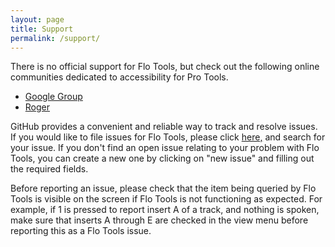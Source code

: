 ```yaml
---
layout: page
title: Support
permalink: /support/
---
```


There is no official support for Flo Tools, but check out the following online communities dedicated to accessibility for Pro Tools.  

- [Google Group](https://groups.google.com/forum/#!forum/ptaccess)
- [Roger](https://rogertalk.com/group/vSvikaQpoPlW)

GitHub provides a convenient and reliable way to track and resolve issues. If you would like to file issues for Flo Tools, please click [here,](https://github.com/flotools/flotools/issues) and search for your issue. If you don't find an open issue relating to your problem with Flo Tools, you can create a new one by clicking on "new issue" and filling out the required fields.

Before reporting an issue, please check that the item being queried by Flo Tools is visible on the screen if Flo Tools is not functioning as expected. For example, if 1 is pressed to report insert A of a track, and nothing is spoken, make sure that inserts A through E are checked in the view menu before reporting this as a Flo Tools issue.
